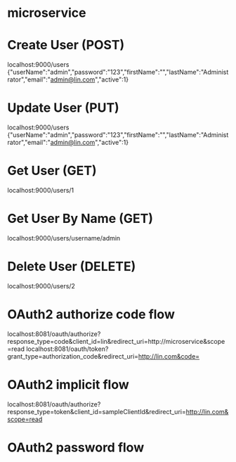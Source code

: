 # microservice

# Create User (POST)
localhost:9000/users
{"userName":"admin","password":"123","firstName":"","lastName":"Administrator","email":"admin@lin.com","active":1}

# Update User (PUT)
localhost:9000/users
{"userName":"admin","password":"123","firstName":"","lastName":"Administrator","email":"admin@lin.com","active":1}

# Get User (GET)
localhost:9000/users/1

# Get User By Name (GET)
localhost:9000/users/username/admin

# Delete User (DELETE)
localhost:9000/users/2

# OAuth2 authorize code flow
localhost:8081/oauth/authorize?response_type=code&client_id=lin&redirect_uri=http://microservice&scope=read
localhost:8081/oauth/token?grant_type=authorization_code&redirect_uri=http://lin.com&code=

# OAuth2 implicit flow
localhost:8081/oauth/authorize?response_type=token&client_id=sampleClientId&redirect_uri=http://lin.com&scope=read

# OAuth2 password flow
